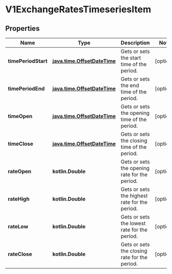 
# V1ExchangeRatesTimeseriesItem

## Properties
| Name | Type | Description | Notes |
| ------------ | ------------- | ------------- | ------------- |
| **timePeriodStart** | [**java.time.OffsetDateTime**](java.time.OffsetDateTime.md) | Gets or sets the start time of the period. |  [optional] |
| **timePeriodEnd** | [**java.time.OffsetDateTime**](java.time.OffsetDateTime.md) | Gets or sets the end time of the period. |  [optional] |
| **timeOpen** | [**java.time.OffsetDateTime**](java.time.OffsetDateTime.md) | Gets or sets the opening time of the period. |  [optional] |
| **timeClose** | [**java.time.OffsetDateTime**](java.time.OffsetDateTime.md) | Gets or sets the closing time of the period. |  [optional] |
| **rateOpen** | **kotlin.Double** | Gets or sets the opening rate for the period. |  [optional] |
| **rateHigh** | **kotlin.Double** | Gets or sets the highest rate for the period. |  [optional] |
| **rateLow** | **kotlin.Double** | Gets or sets the lowest rate for the period. |  [optional] |
| **rateClose** | **kotlin.Double** | Gets or sets the closing rate for the period. |  [optional] |



